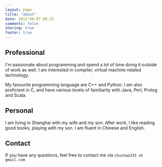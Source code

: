```yaml
---
layout: page
title: "about"
date: 2012-08-07 00:15
comments: false
sharing: true
footer: true
---
```


Professional
------------

I'm passionate about programming and spend a lot of time doing it outside of
work as well. I am interested in compiler, virtual machine related technology.

My favourite programming language are C++ and Python. I am also proficient in
C, and have various levels of familiarity with Java, Perl, Prolog and Scala.


Personal
--------

I am living in Shanghai with my wife and my son. After work, I like reading
good books, playing with my son. I am fluent in Chinese and English.


Contact
-------

If you have any questions, feel free to contact me via `chuchao333 at gmail.com`
